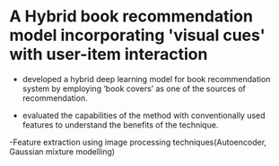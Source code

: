 # A Hybrid book recommendation model incorporating 'visual cues' with user-item interaction

- developed a hybrid deep learning model for book recommendation system by employing ‘book covers’ as one of the sources of recommendation.

- evaluated the capabilities of the method with conventionally used features to understand the benefits of the technique.

-Feature extraction using image processing techniques(Autoencoder, Gaussian mixture modelling)
